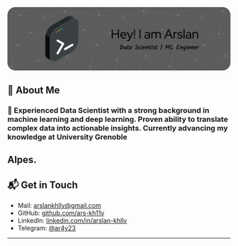 ![Banner](HEADER.png)

## 👋 About Me

### 💬 Experienced Data Scientist with a strong background in machine learning and deep learning. Proven ability to translate complex data into actionable insights. Currently advancing my knowledge at University Grenoble
Alpes.
---

## 📬 Get in Touch

- Mail: arslankhllv@gmail.com
- GitHub: [github.com/ars-kh11v](https://github.com/ars-kh11v)
- LinkedIn: [linkedin.com/in/arslan-khllv](https://linkedin.com/in/arslan-khllv)
- Telegram: [@ar4y23](https://t.me/ar4y23)
---

